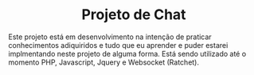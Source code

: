<h1 align="center">
Projeto de Chat
</h1>

<p>
  Este projeto está em desenvolvimento na intenção de praticar conhecimentos adiquiridos e tudo que eu aprender e puder estarei implmentando neste projeto de alguma forma.
  Está sendo utilizado até o momento PHP, Javascript, Jquery e Websocket (Ratchet).
  </p>
